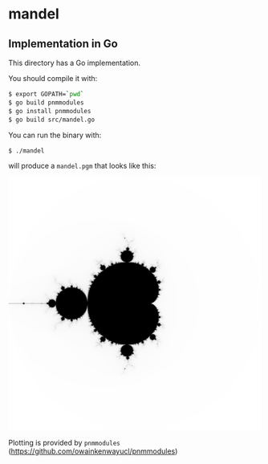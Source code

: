 # mandel
## Implementation in Go

This directory has a Go implementation.  

You should compile it with:

```bash
$ export GOPATH=`pwd`
$ go build pnmmodules
$ go install pnmmodules
$ go build src/mandel.go
```

You can run the binary with:

```bash
$ ./mandel
```

will produce a `mandel.pgm` that looks like this:

![exmample plot](example.png)

Plotting is provided by `pnmmodules` (https://github.com/owainkenwayucl/pnmmodules)